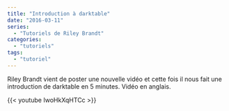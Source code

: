 ```yaml
---
title: "Introduction à darktable"
date: "2016-03-11"
series:
  - "Tutoriels de Riley Brandt"
categories: 
  - "tutoriels"
tags: 
  - "tutoriel"
---
```


Riley Brandt vient de poster une nouvelle vidéo et cette fois il nous fait une introduction de darktable en 5 minutes. Vidéo en anglais.

{{< youtube IwoHkXqHTCc >}}
